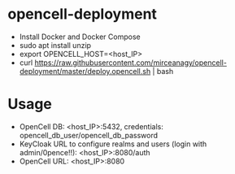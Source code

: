 # opencell-deployment
- Install Docker and Docker Compose
- sudo apt install unzip
- export OPENCELL_HOST=<host_IP>
- curl https://raw.githubusercontent.com/mirceanagy/opencell-deployment/master/deploy.opencell.sh | bash

# Usage
- OpenCell DB: <host_IP>:5432, credentials: opencell_db_user/opencell_db_password
- KeyCloak URL to configure realms and users (login with admin/0pence!!): <host_IP>:8080/auth
- OpenCell URL: <host_IP>:8080